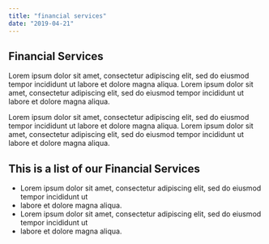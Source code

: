 ```yaml
---
title: "financial services"
date: "2019-04-21"
---
```


## Financial Services

Lorem ipsum dolor sit amet, consectetur adipiscing elit, sed do eiusmod tempor incididunt ut 
labore et dolore magna aliqua. 
Lorem ipsum dolor sit amet, consectetur adipiscing elit, sed do eiusmod tempor incididunt ut 
labore et dolore magna aliqua. 

Lorem ipsum dolor sit amet, consectetur adipiscing elit, sed do eiusmod tempor incididunt ut 
labore et dolore magna aliqua. 
Lorem ipsum dolor sit amet, consectetur adipiscing elit, sed do eiusmod tempor incididunt ut 
labore et dolore magna aliqua. 

## This is a list of our Financial Services
* Lorem ipsum dolor sit amet, consectetur adipiscing elit, sed do eiusmod tempor incididunt ut 
* labore et dolore magna aliqua. 
* Lorem ipsum dolor sit amet, consectetur adipiscing elit, sed do eiusmod tempor incididunt ut 
* labore et dolore magna aliqua. 
